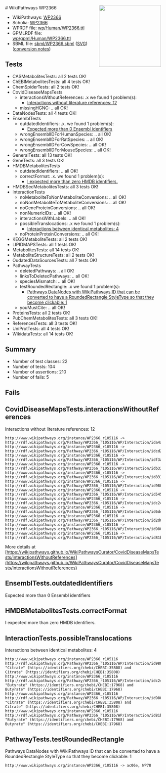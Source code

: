 <img style="float: right; width: 200px" src="../logo.png" />
# WikiPathways WP2366

* WikiPathways: [WP2366](https://identifiers.org/wikipathways:WP2366)
* Scholia: [WP2366](https://scholia.toolforge.org/wikipathways/WP2366)
* WPRDF file: [wp/Human/WP2366.ttl](../wp/Human/WP2366.ttl)
* GPMLRDF file: [wp/gpml/Human/WP2366.ttl](../wp/gpml/Human/WP2366.ttl)
* SBML file: [sbml/WP2366.sbml](../sbml/WP2366.sbml) ([SVG](../sbml/WP2366.svg)) ([conversion notes](../sbml/WP2366.txt))

## Tests
* CASMetabolitesTests: all 2 tests OK!
* ChEBIMetabolitesTests: all 4 tests OK!
* ChemSpiderTests: all 2 tests OK!
* CovidDiseaseMapsTests
    * interactionsWithoutReferences: .x we found 1 problem(s):
        * [Interactions without literature references: 12](#9701cce3)
    * missingHGNC: .. all OK!
* DataNodesTests: all 4 tests OK!
* EnsemblTests
    * outdatedIdentifiers: .x. we found 1 problem(s):
        * [Expected more than 0 Ensembl identifiers](#f44398b7)
    * wrongEnsemblIDForHumanSpecies: .. all OK!
    * wrongEnsemblIDForRatSpecies: .. all OK!
    * wrongEnsemblIDForCowSpecies: .. all OK!
    * wrongEnsemblIDForMouseSpecies: .. all OK!
* GeneralTests: all 13 tests OK!
* GeneTests: all 3 tests OK!
* HMDBMetabolitesTests
    * outdatedIdentifiers: .. all OK!
    * correctFormat: .x. we found 1 problem(s):
        * [I expected more than zero HMDB identifiers.](#ad154c1e)
* HMDBSecMetabolitesTests: all 3 tests OK!
* InteractionTests
    * noMetaboliteToNonMetaboliteConversions: .. all OK!
    * noNonMetaboliteToMetaboliteConversions: .. all OK!
    * noGeneProteinConversions: .. all OK!
    * nonNumericIDs: .. all OK!
    * interactionsWithLabels: .. all OK!
    * possibleTranslocations: .x we found 1 problem(s):
        * [Interactions between identical metabolites: 4](#d59038c7)
    * noProteinProteinConversions: .. all OK!
* KEGGMetaboliteTests: all 2 tests OK!
* LIPIDMAPSTests: all 1 tests OK!
* MetabolitesTests: all 14 tests OK!
* MetaboliteStructureTests: all 2 tests OK!
* OudatedDataSourcesTests: all 7 tests OK!
* PathwayTests
    * deletedPathways: .. all OK!
    * linksToDeletedPathways: .. all OK!
    * speciesMismatch: .. all OK!
    * testRoundedRectangle: .x we found 1 problem(s):
        * [Pathways DataNodes with WikiPathways ID that can be converted to have a RoundedRectangle StyleType so that they become clickable: 1](#9fbad3cb)
    * youMustCite: .. all OK!
* ProteinsTests: all 2 tests OK!
* PubChemMetabolitesTests: all 3 tests OK!
* ReferencesTests: all 3 tests OK!
* UniProtTests: all 4 tests OK!
* WikidataTests: all 14 tests OK!


## Summary

* Number of test classes: 22
* Number of tests: 104
* Number of assertions: 210
* Number of fails: 5

## Fails

<a name="9701cce3" />

## CovidDiseaseMapsTests.interactionsWithoutReferences

Interactions without literature references: 12
```
http://www.wikipathways.org/instance/WP2366_r105116 -> http://rdf.wikipathways.org/Pathway/WP2366_r105116/WP/Interaction/ida4a53531
http://www.wikipathways.org/instance/WP2366_r105116 -> http://rdf.wikipathways.org/Pathway/WP2366_r105116/WP/Interaction/idcd2be9d8
http://www.wikipathways.org/instance/WP2366_r105116 -> http://rdf.wikipathways.org/Pathway/WP2366_r105116/WP/Interaction/idf3a20ce1
http://www.wikipathways.org/instance/WP2366_r105116 -> http://rdf.wikipathways.org/Pathway/WP2366_r105116/WP/Interaction/idb33be4fb
http://www.wikipathways.org/instance/WP2366_r105116 -> http://rdf.wikipathways.org/Pathway/WP2366_r105116/WP/Interaction/id831c4ab3
http://www.wikipathways.org/instance/WP2366_r105116 -> http://rdf.wikipathways.org/Pathway/WP2366_r105116/WP/Interaction/id9804a251_2
http://www.wikipathways.org/instance/WP2366_r105116 -> http://rdf.wikipathways.org/Pathway/WP2366_r105116/WP/Interaction/id5457525d
http://www.wikipathways.org/instance/WP2366_r105116 -> http://rdf.wikipathways.org/Pathway/WP2366_r105116/WP/Interaction/idc24c6072
http://www.wikipathways.org/instance/WP2366_r105116 -> http://rdf.wikipathways.org/Pathway/WP2366_r105116/WP/Interaction/id6dc40e6d
http://www.wikipathways.org/instance/WP2366_r105116 -> http://rdf.wikipathways.org/Pathway/WP2366_r105116/WP/Interaction/id2d0a4b1d
http://www.wikipathways.org/instance/WP2366_r105116 -> http://rdf.wikipathways.org/Pathway/WP2366_r105116/WP/Interaction/id9804a251_1
http://www.wikipathways.org/instance/WP2366_r105116 -> http://rdf.wikipathways.org/Pathway/WP2366_r105116/WP/Interaction/id81b34331
```

More details at [https://wikipathways.github.io/WikiPathwaysCurator/CovidDiseaseMapsTests/interactionsWithoutReferences](https://wikipathways.github.io/WikiPathwaysCurator/CovidDiseaseMapsTests/interactionsWithoutReferences)

<a name="f44398b7" />

## EnsemblTests.outdatedIdentifiers

Expected more than 0 Ensembl identifiers
<a name="ad154c1e" />

## HMDBMetabolitesTests.correctFormat

I expected more than zero HMDB identifiers.
<a name="d59038c7" />

## InteractionTests.possibleTranslocations

Interactions between identical metabolites: 4
```
http://www.wikipathways.org/instance/WP2366_r105116 http://rdf.wikipathways.org/Pathway/WP2366_r105116/WP/Interaction/id9804a251_2 "Citrate" (https://identifiers.org/chebi/CHEBI:35808) and 
Citrate" (https://identifiers.org/chebi/CHEBI:35808)
http://www.wikipathways.org/instance/WP2366_r105116 http://rdf.wikipathways.org/Pathway/WP2366_r105116/WP/Interaction/idc24c6072 "Butyrate" (https://identifiers.org/chebi/CHEBI:17968) and 
Butyrate" (https://identifiers.org/chebi/CHEBI:17968)
http://www.wikipathways.org/instance/WP2366_r105116 http://rdf.wikipathways.org/Pathway/WP2366_r105116/WP/Interaction/id9804a251_1 "Citrate" (https://identifiers.org/chebi/CHEBI:35808) and 
Citrate" (https://identifiers.org/chebi/CHEBI:35808)
http://www.wikipathways.org/instance/WP2366_r105116 http://rdf.wikipathways.org/Pathway/WP2366_r105116/WP/Interaction/id81b34331 "Butyrate" (https://identifiers.org/chebi/CHEBI:17968) and 
Butyrate" (https://identifiers.org/chebi/CHEBI:17968)
```

<a name="9fbad3cb" />

## PathwayTests.testRoundedRectangle

Pathways DataNodes with WikiPathways ID that can be converted to have a RoundedRectangle StyleType so that they become clickable: 1
```
http://www.wikipathways.org/instance/WP2366_r105116 -> ac06e, WP78
 ```

